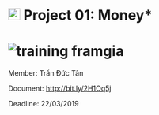 # <img src="http://www.carlosicaza.com/wp-content/uploads/2014/07/Swift-logo.png" width="24"> Project 01: Money*

![training framgia](https://img.shields.io/badge/training-framgia-orange.svg)
============

Member: Trần Đức Tân

Document: http://bit.ly/2H1Oq5j

Deadline: 22/03/2019